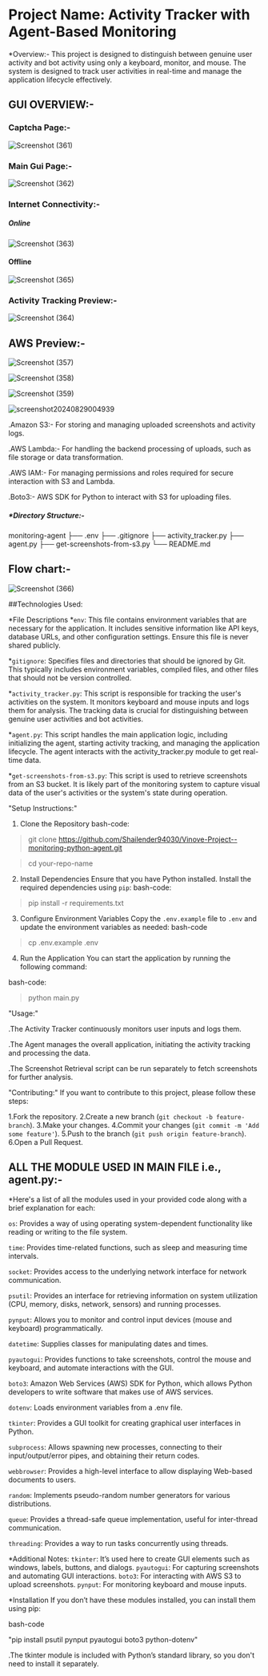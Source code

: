 # Project Name: Activity Tracker with Agent-Based Monitoring

*Overview:-
This project is designed to distinguish between genuine user activity and bot activity using only a keyboard, monitor, and mouse. The system is designed to track user activities in real-time and manage the application lifecycle effectively.

## GUI OVERVIEW:-

### Captcha Page:-
![Screenshot (361)](https://github.com/user-attachments/assets/7050ace0-009a-40d1-9f94-d5f158193eb8)

### Main Gui Page:-

![Screenshot (362)](https://github.com/user-attachments/assets/3517eac2-40f7-41e3-895e-2f948415ec96)

### Internet Connectivity:-

##### Online
![Screenshot (363)](https://github.com/user-attachments/assets/8d4c5e25-bd61-482b-b169-f47ea4f68ff6)
#### Offline

![Screenshot (365)](https://github.com/user-attachments/assets/c8dec37f-402b-40ce-b6d3-812367932a13)

### Activity Tracking Preview:-

![Screenshot (364)](https://github.com/user-attachments/assets/f6693dde-f5d9-4873-a7bd-567f23394e2b)

## AWS Preview:-

![Screenshot (357)](https://github.com/user-attachments/assets/97f4e3d3-0050-4915-b689-1f90e53f9192)

![Screenshot (358)](https://github.com/user-attachments/assets/19f304c8-b520-49b0-ad13-c086c0d47ed2)

![Screenshot (359)](https://github.com/user-attachments/assets/d0d84cfc-eff3-4289-9332-866710004c73)

![screenshot20240829004939](https://github.com/user-attachments/assets/18f43bec-933c-4ae6-9bfc-c43c635dbf15)

.Amazon S3:- For storing and managing uploaded screenshots and activity logs.

.AWS Lambda:- For handling the backend processing of uploads, such as file storage or data transformation.

.AWS IAM:- For managing permissions and roles required for secure interaction with S3 and Lambda.

.Boto3:- AWS SDK for Python to interact with S3 for uploading files.



##### *Directory Structure:-
monitoring-agent
├── .env
├── .gitignore
├── activity_tracker.py
├── agent.py
├── get-screenshots-from-s3.py
└── README.md


## Flow chart:-

![Screenshot (366)](https://github.com/user-attachments/assets/8eb1acd9-2451-45d2-9d3b-19919bae27e4)

##Technologies Used:

*File Descriptions
*`env`:
This file contains environment variables that are necessary for the application. It includes sensitive information like API keys, database URLs, and other configuration settings. Ensure this file is never shared publicly.

*`gitignore`:
Specifies files and directories that should be ignored by Git. This typically includes environment variables, compiled files, and other files that should not be version controlled.

*`activity_tracker.py`:
This script is responsible for tracking the user's activities on the system. It monitors keyboard and mouse inputs and logs them for analysis. The tracking data is crucial for distinguishing between genuine user activities and bot activities.

*`agent.py`:
This script handles the main application logic, including initializing the agent, starting activity tracking, and managing the application lifecycle. The agent interacts with the activity_tracker.py module to get real-time data.

*`get-screenshots-from-s3.py`:
This script is used to retrieve screenshots from an S3 bucket. It is likely part of the monitoring system to capture visual data of the user's activities or the system's state during operation.

"Setup Instructions:"
1. Clone the Repository
bash-code:
>git clone https://github.com/Shailender94030/Vinove-Project--monitoring-python-agent.git

>cd your-repo-name

2. Install Dependencies
Ensure that you have Python installed. Install the required dependencies using `pip`:
bash-code:

>pip install -r requirements.txt

3. Configure Environment Variables
Copy the `.env.example` file to `.env` and update the environment variables as needed:
bash-code

>cp .env.example .env

4. Run the Application
You can start the application by running the following command:

bash-code:

>python main.py

"Usage:"

.The Activity Tracker continuously     monitors user inputs and logs them.

.The Agent manages the overall application, initiating the activity tracking and processing the data.

.The Screenshot Retrieval script can be run separately to fetch screenshots for further analysis.

"Contributing:"
If you want to contribute to this project, please follow these steps:

1.Fork the repository.
2.Create a new branch (`git checkout -b feature-branch`).
3.Make your changes.
4.Commit your changes (`git commit -m 'Add some feature'`).
5.Push to the branch (`git push origin feature-branch`).
6.Open a Pull Request.

## ALL THE MODULE USED IN MAIN FILE i.e., agent.py:-
*Here's a list of all the modules used in your provided code along with a brief explanation for each:

`os`: Provides a way of using operating system-dependent functionality like reading or writing to the file system.

`time`: Provides time-related functions, such as sleep and measuring time intervals.

`socket`: Provides access to the underlying network interface for network communication.

`psutil`: Provides an interface for retrieving information on system utilization (CPU, memory, disks, network, sensors) and running processes.

`pynput`: Allows you to monitor and control input devices (mouse and keyboard) programmatically.

`datetime`: Supplies classes for manipulating dates and times.

`pyautogui`: Provides functions to take screenshots, control the mouse and keyboard, and automate interactions with the GUI.

`boto3`: Amazon Web Services (AWS) SDK for Python, which allows Python developers to write software that makes use of AWS services.

`dotenv`: Loads environment variables from a .env file.

`tkinter`: Provides a GUI toolkit for creating graphical user interfaces in Python.

`subprocess`: Allows spawning new processes, connecting to their input/output/error pipes, and obtaining their return codes.

`webbrowser`: Provides a high-level interface to allow displaying Web-based documents to users.

`random`: Implements pseudo-random number generators for various distributions.

`queue`: Provides a thread-safe queue implementation, useful for inter-thread communication.

`threading`: Provides a way to run tasks concurrently using threads.

*Additional Notes:
`tkinter`: It’s used here to create GUI elements such as windows, labels, buttons, and dialogs.
`pyautogui`: For capturing screenshots and automating GUI interactions.
`boto3`: For interacting with AWS S3 to upload screenshots.
`pynput`: For monitoring keyboard and mouse inputs.

*Installation
 If you don’t have these modules installed, you can install them using pip:

bash-code

"pip install psutil pynput pyautogui boto3 python-dotenv"

.The tkinter module is included with Python’s standard library, so you don't need to install it separately.
